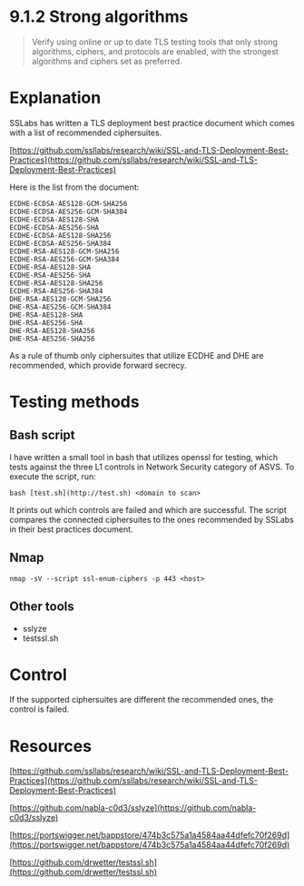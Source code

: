 # 9.1.2 Strong algorithms

> Verify using online or up to date TLS testing tools that only strong algorithms, ciphers, and protocols are enabled, with the strongest algorithms and ciphers set as preferred.

# Explanation

SSLabs has written a TLS deployment best practice document which comes with a list of recommended ciphersuites. 

[https://github.com/ssllabs/research/wiki/SSL-and-TLS-Deployment-Best-Practices](https://github.com/ssllabs/research/wiki/SSL-and-TLS-Deployment-Best-Practices)

Here is the list from the document:

```
ECDHE-ECDSA-AES128-GCM-SHA256
ECDHE-ECDSA-AES256-GCM-SHA384
ECDHE-ECDSA-AES128-SHA
ECDHE-ECDSA-AES256-SHA
ECDHE-ECDSA-AES128-SHA256
ECDHE-ECDSA-AES256-SHA384
ECDHE-RSA-AES128-GCM-SHA256
ECDHE-RSA-AES256-GCM-SHA384
ECDHE-RSA-AES128-SHA
ECDHE-RSA-AES256-SHA
ECDHE-RSA-AES128-SHA256
ECDHE-RSA-AES256-SHA384
DHE-RSA-AES128-GCM-SHA256
DHE-RSA-AES256-GCM-SHA384
DHE-RSA-AES128-SHA
DHE-RSA-AES256-SHA
DHE-RSA-AES128-SHA256
DHE-RSA-AES256-SHA256
```

As a rule of thumb only ciphersuites that utilize ECDHE and DHE are recommended, which provide forward secrecy.

# Testing methods

## Bash script

I have written a small tool in bash that utilizes openssl for testing, which tests against the three L1 controls in Network Security category of ASVS. To execute the script, run:

`bash [test.sh](http://test.sh) <domain to scan>`

It prints out which controls are failed and which are successful. The script compares the connected ciphersuites to the ones recommended by SSLabs in their best practices document.

## Nmap

`nmap -sV --script ssl-enum-ciphers -p 443 <host>`

## Other tools

- sslyze
- testssl.sh

# Control

If the supported ciphersuites are different the recommended ones, the control is failed.

# Resources

[https://github.com/ssllabs/research/wiki/SSL-and-TLS-Deployment-Best-Practices](https://github.com/ssllabs/research/wiki/SSL-and-TLS-Deployment-Best-Practices)

[https://github.com/nabla-c0d3/sslyze](https://github.com/nabla-c0d3/sslyze)

[https://portswigger.net/bappstore/474b3c575a1a4584aa44dfefc70f269d](https://portswigger.net/bappstore/474b3c575a1a4584aa44dfefc70f269d)

[https://github.com/drwetter/testssl.sh](https://github.com/drwetter/testssl.sh)